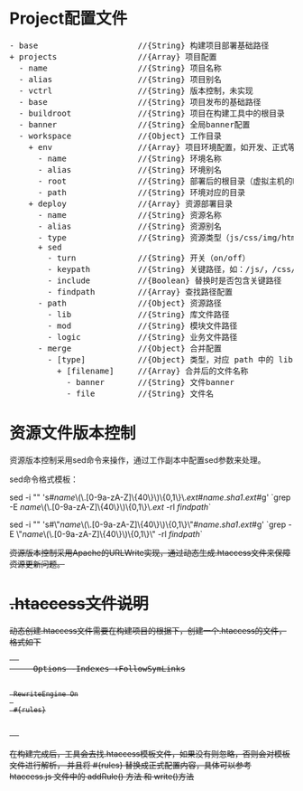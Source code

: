 <style type="text/style">
del{color:gray}
i{color:blue}
</style>
<h1>Project配置文件</h1>

<pre>
- base                     //{String} 构建项目部署基础路径
+ projects                 //{Array} 项目配置
  - name                   //{String} 项目名称
  - alias                  //{String} 项目别名
  - vctrl                  //{String} 版本控制，未实现
  - base                   //{String} 项目发布的基础路径
  - buildroot              //{String} 项目在构建工具中的根目录
  - banner                 //{String} 全局banner配置
  - workspace              //{Object} 工作目录
    + env                  //{Array} 项目环境配置，如开发、正式等
      - name               //{String} 环境名称
      - alias              //{String} 环境别名
      - root               //{String} 部署后的根目录（虚拟主机的DocumentRoot），生成.htaccess文件使用
      - path               //{String} 环境对应的目录
    + deploy               //{Array} 资源部署目录
      - name               //{String} 资源名称
      - alias              //{String} 资源别名
      - type               //{String} 资源类型（js/css/img/html）
      + sed
        - turn             //{String} 开关（on/off）
        - keypath          //{String} 关键路径，如：/js/，/css/，/img/
        - include          //{Boolean} 替换时是否包含关键路径
        - findpath         //{Array} 查找路径配置
      - path               //{Object} 资源路径
        - lib              //{String} 库文件路径
        - mod              //{String} 模块文件路径
        - logic            //{String} 业务文件路径
      - merge              //{Object} 合并配置
        - [type]           //{Object} 类型，对应 path 中的 lib, mod, logc
          + [filename]     //{Array} 合并后的文件名称
            - banner       //{String} 文件banner
            - file         //{String} 文件名
</pre>

<h1>资源文件版本控制</h1>
<p>资源版本控制采用sed命令来操作，通过工作副本中配置sed参数来处理。</p>
<p>sed命令格式模板：</p>
<p>sed -i "" 's#<i>name</i>\(\.[0-9a-zA-Z]\{40\}\)\{0,1\}\.<i>ext</i>#<i>name</i>.<i>sha1</i>.<i>ext</i>#g' `grep -E <i>name</i>\(\.[0-9a-zA-Z]\{40\}\)\{0,1\}\.<i>ext</i> -rl <i>findpath</i>`</p>
<p>sed -i "" 's#\"<i>name</i>\(\.[0-9a-zA-Z]\{40\}\)\{0,1\}\"#<i>name</i>.<i>sha1</i>.<i>ext</i>#g' `grep -E \"<i>name</i>\(\.[0-9a-zA-Z]\{40\}\)\{0,1\}\" -rl <i>findpath</i>`</p>
<p><del>资源版本控制采用Apache的URLWrite实现，通过动态生成.htaccess文件来保障资源更新问题。</del></p>

<del>
  <h1>.htaccess文件说明</h1>
  <p>动态创建.htaccess文件需要在构建项目的根据下，创建一个.htaccess的文件，格式如下</p>
  <pre>  
     Options -Indexes +FollowSymLinks
     
     RewriteEngine On
     
     #{rules}
  </pre>
  <p>
  在构建完成后，工具会去找.htaccess模板文件，如果没有则忽略，否则会对模板文件进行解析，
  并且将 #{rules} 替换成正式配置内容，具体可以参考 htaccess.js 文件中的 addRule() 方法 和 write()方法
  </p> 
</del>
   
   
   
   
